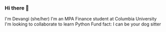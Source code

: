 ### Hi there 👋 

I'm Devangi (she/her)
I'm an MPA Finance student at Columbia University
I'm looking to collaborate to learn Python 
Fund fact: I can be your dog sitter 


<!--
**devangirathod/devangirathod** is a ✨ _special_ ✨ repository because its `README.md` (this file) appears on your GitHub profile.

Here are some ideas to get you started:

- 🔭 I’m 
- 🌱 I’m currently learning ...
- 👯 I’m looking to collaborate on ...
- 🤔 I’m looking for help with ...
- 💬 Ask me about ...
- 📫 How to reach me: ...
- 😄 Pronouns: ...
- ⚡ Fun fact: ...
-->
